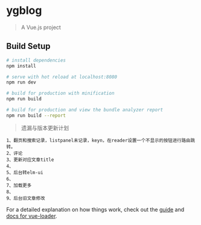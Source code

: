 # ygblog

> A Vue.js project

## Build Setup

``` bash
# install dependencies
npm install

# serve with hot reload at localhost:8080
npm run dev

# build for production with minification
npm run build

# build for production and view the bundle analyzer report
npm run build --report
```

>  遗漏与版本更新计划
```
1、翻页和搜索记录，listpanel未记录，keyn，在reader设置一个不显示的按钮进行路由跳转。
2、评论
3、更新对应文章title
4、
5、后台转elm-ui
6、
7、加载更多
8、
9、后台旧文章修改
```
For a detailed explanation on how things work, check out the [guide](http://vuejs-templates.github.io/webpack/) and [docs for vue-loader](http://vuejs.github.io/vue-loader).
